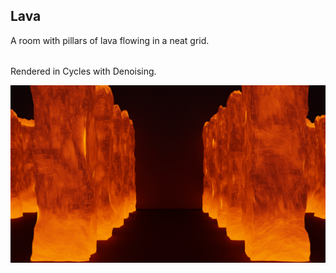 ## Lava
A room with pillars of lava flowing in a neat grid.
######
Rendered in Cycles with Denoising.

![Lava](lava.png)
